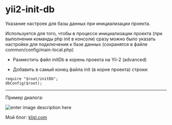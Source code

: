 # yii2-init-db
Указание настроек для базы данных при инициализации проекта.

Используется для того, чтобы в процессе инициализации проекта (при выполнении команды php init в консоли) сразу можно было указать настройки для подключения к базе данных (сохранятся в файле common/config/main-local.php)

* Разместить файл initDb в корень проекта на Yii-2 (advanced)

* Добавить в  самый конец файла init (в корне проекта) строки:
```
require "$root/initDb";
dbConfig($root);
```

-------------

Пример диалога:

![enter image description here](https://klisl.com/frontend/web/images/external/initDb.png)


Мой блог: [klisl.com](https://klisl.com)  
